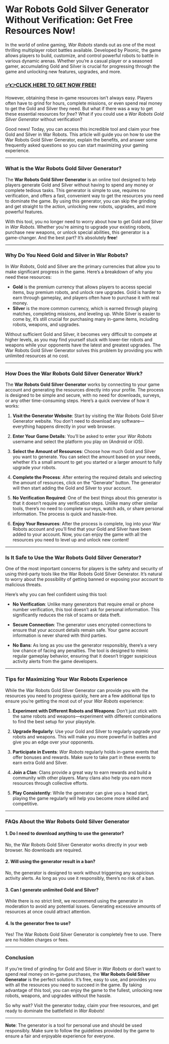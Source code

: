 # War Robots Gold Silver Generator Without Verification: Get Free Resources Now!

In the world of online gaming, *War Robots* stands out as one of the most thrilling multiplayer robot battles available. Developed by Pixonic, the game allows players to build, customize, and control powerful robots to battle in various dynamic arenas. Whether you’re a casual player or a seasoned gamer, accumulating Gold and Silver is crucial for progressing through the game and unlocking new features, upgrades, and more.

### [✅👉CLICK HERE TO GET NOW FREE!](https://freeforyou.xyz/war/robots/go/)

However, obtaining these in-game resources isn’t always easy. Players often have to grind for hours, complete missions, or even spend real money to get the Gold and Silver they need. But what if there was a way to get these essential resources for *free*? What if you could use a *War Robots Gold Silver Generator* without verification?

Good news! Today, you can access this incredible tool and claim your free Gold and Silver in War Robots. This article will guide you on how to use the War Robots Gold Silver Generator, explain the benefits, and answer some frequently asked questions so you can start maximizing your gaming experience.

---

### What is the War Robots Gold Silver Generator?

The **War Robots Gold Silver Generator** is an online tool designed to help players generate Gold and Silver without having to spend any money or complete tedious tasks. This generator is simple to use, requires no verification, and offers a fast, convenient way to get the resources you need to dominate the game. By using this generator, you can skip the grinding and get straight to the action, unlocking new robots, upgrades, and more powerful features.

With this tool, you no longer need to worry about how to get Gold and Silver in *War Robots*. Whether you're aiming to upgrade your existing robots, purchase new weapons, or unlock special abilities, this generator is a game-changer. And the best part? It’s absolutely **free**!

---

### Why Do You Need Gold and Silver in War Robots?

In *War Robots*, Gold and Silver are the primary currencies that allow you to make significant progress in the game. Here’s a breakdown of why you need these resources:

- **Gold** is the premium currency that allows players to access special items, buy premium robots, and unlock rare upgrades. Gold is harder to earn through gameplay, and players often have to purchase it with real money.
- **Silver** is the more common currency, which is earned through playing matches, completing missions, and leveling up. While Silver is easier to come by, it’s still crucial for purchasing many in-game items, including robots, weapons, and upgrades.

Without sufficient Gold and Silver, it becomes very difficult to compete at higher levels, as you may find yourself stuck with lower-tier robots and weapons while your opponents have the latest and greatest upgrades. The War Robots Gold Silver Generator solves this problem by providing you with unlimited resources at no cost.

---

### How Does the War Robots Gold Silver Generator Work?

The **War Robots Gold Silver Generator** works by connecting to your game account and generating the resources directly into your profile. The process is designed to be simple and secure, with no need for downloads, surveys, or any other time-consuming steps. Here’s a quick overview of how it works:

1. **Visit the Generator Website**: Start by visiting the War Robots Gold Silver Generator website. You don’t need to download any software—everything happens directly in your web browser.
   
2. **Enter Your Game Details**: You’ll be asked to enter your *War Robots* username and select the platform you play on (Android or iOS).

3. **Select the Amount of Resources**: Choose how much Gold and Silver you want to generate. You can select the amount based on your needs, whether it’s a small amount to get you started or a larger amount to fully upgrade your robots.

4. **Complete the Process**: After entering the required details and selecting the amount of resources, click on the “Generate” button. The generator will then start adding the Gold and Silver to your account.

5. **No Verification Required**: One of the best things about this generator is that it doesn’t require any verification steps. Unlike many other similar tools, there’s no need to complete surveys, watch ads, or share personal information. The process is quick and hassle-free.

6. **Enjoy Your Resources**: After the process is complete, log into your War Robots account and you’ll find that your Gold and Silver have been added to your account. Now, you can enjoy the game with all the resources you need to level up and unlock new content!

---

### Is It Safe to Use the War Robots Gold Silver Generator?

One of the most important concerns for players is the safety and security of using third-party tools like the War Robots Gold Silver Generator. It’s natural to worry about the possibility of getting banned or exposing your account to malicious threats. 

Here’s why you can feel confident using this tool:

- **No Verification**: Unlike many generators that require email or phone number verification, this tool doesn’t ask for personal information. This significantly reduces the risk of scams or data theft.
  
- **Secure Connection**: The generator uses encrypted connections to ensure that your account details remain safe. Your game account information is never shared with third parties.

- **No Bans**: As long as you use the generator responsibly, there’s a very low chance of facing any penalties. The tool is designed to mimic regular gameplay behavior, ensuring that it doesn’t trigger suspicious activity alerts from the game developers.

---

### Tips for Maximizing Your War Robots Experience

While the War Robots Gold Silver Generator can provide you with the resources you need to progress quickly, here are a few additional tips to ensure you’re getting the most out of your *War Robots* experience:

1. **Experiment with Different Robots and Weapons**: Don’t just stick with the same robots and weapons—experiment with different combinations to find the best setup for your playstyle.

2. **Upgrade Regularly**: Use your Gold and Silver to regularly upgrade your robots and weapons. This will make you more powerful in battles and give you an edge over your opponents.

3. **Participate in Events**: *War Robots* regularly holds in-game events that offer bonuses and rewards. Make sure to take part in these events to earn extra Gold and Silver.

4. **Join a Clan**: Clans provide a great way to earn rewards and build a community with other players. Many clans also help you earn more resources through collective efforts.

5. **Play Consistently**: While the generator can give you a head start, playing the game regularly will help you become more skilled and competitive.

---

### FAQs About the War Robots Gold Silver Generator

#### 1. **Do I need to download anything to use the generator?**
No, the War Robots Gold Silver Generator works directly in your web browser. No downloads are required.

#### 2. **Will using the generator result in a ban?**
No, the generator is designed to work without triggering any suspicious activity alerts. As long as you use it responsibly, there’s no risk of a ban.

#### 3. **Can I generate unlimited Gold and Silver?**
While there is no strict limit, we recommend using the generator in moderation to avoid any potential issues. Generating excessive amounts of resources at once could attract attention.

#### 4. **Is the generator free to use?**
Yes! The War Robots Gold Silver Generator is completely free to use. There are no hidden charges or fees.

---

### Conclusion

If you’re tired of grinding for Gold and Silver in *War Robots* or don’t want to spend real money on in-game purchases, the **War Robots Gold Silver Generator** is the perfect solution. It’s free, easy to use, and provides you with all the resources you need to succeed in the game. By taking advantage of this tool, you can enjoy the game to the fullest, unlocking new robots, weapons, and upgrades without the hassle.

So why wait? Visit the generator today, claim your free resources, and get ready to dominate the battlefield in *War Robots*!

---

**Note**: The generator is a tool for personal use and should be used responsibly. Make sure to follow the guidelines provided by the game to ensure a fair and enjoyable experience for everyone.
